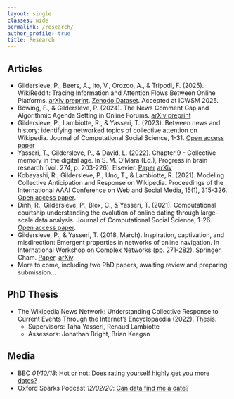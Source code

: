 ```yaml
---
layout: single
classes: wide
permalink: /research/
author_profile: true
title: Research
---
```


## Articles

- Gildersleve, P., Beers, A., Ito, V., Orozco, A., & Tripodi, F. (2025). WikiReddit: Tracing Information and Attention Flows Between Online Platforms. [arXiv preprint](https://arxiv.org/abs/2502.04942). [Zenodo Dataset](https://zenodo.org/records/14653265). Accepted at ICWSM 2025.
- Böwing, F., & Gildersleve, P. (2024). The News Comment Gap and Algorithmic Agenda Setting in Online Forums. [arXiv preprint](https://arxiv.org/pdf/2408.07052)
- Gildersleve, P., Lambiotte, R., & Yasseri, T. (2023). Between news and history: identifying networked topics of collective attention on Wikipedia. Journal of Computational Social Science, 1-31. [Open access paper](https://link.springer.com/article/10.1007/s42001-023-00215-w)
- Yasseri, T., Gildersleve, P., & David, L. (2022). Chapter 9 - Collective memory in the digital age. In S. M. O’Mara (Ed.), Progress in brain research (Vol. 274, p. 203-226). Elsevier. [Paper](https://www.sciencedirect.com/science/article/pii/S0079612322001571) [arXiv](https://arxiv.org/abs/2207.01042)
- Kobayashi, R., Gildersleve, P., Uno, T., & Lambiotte, R. (2021). Modeling Collective Anticipation and Response on Wikipedia. Proceedings of the International AAAI Conference on Web and Social Media, 15(1), 315-326. [Open access paper](https://ojs.aaai.org/index.php/ICWSM/article/view/18063).
- Dinh, R., Gildersleve, P., Blex, C., & Yasseri, T. (2021). Computational courtship understanding the evolution of online dating through large-scale data analysis. Journal of Computational Social Science, 1-26. [Open access paper](https://link.springer.com/article/10.1007/s42001-021-00132-w).
- Gildersleve, P., & Yasseri, T. (2018, March). Inspiration, captivation, and misdirection: Emergent properties in networks of online navigation. In International Workshop on Complex Networks (pp. 271-282). Springer, Cham. [Paper](https://link.springer.com/chapter/10.1007/978-3-319-73198-8_23). [arXiv](https://arxiv.org/abs/1710.03326).
- More to come, including two PhD papers, awaiting review and preparing submission...

## PhD Thesis

- The Wikipedia News Network: Understanding Collective Response to Current Events Through the Internet’s Encyclopaedia (2022). [Thesis](https://ora.ox.ac.uk/objects/uuid:3f3a8f39-a84c-4a15-abd2-b757ab2256d0).
  - Supervisors: Taha Yasseri, Renaud Lambiotte
  - Assessors: Jonathan Bright, Brian Keegan 

## Media

- BBC _01/10/18_: [Hot or not: Does rating yourself highly get you more dates?](https://www.bbc.com/news/av/technology-45700838/hot-or-not-does-rating-yourself-highly-get-you-more-dates)
- Oxford Sparks Podcast _12/02/20_: [Can data find me a date?](https://www.oxfordsparks.ox.ac.uk/content/can-data-find-me-date)
